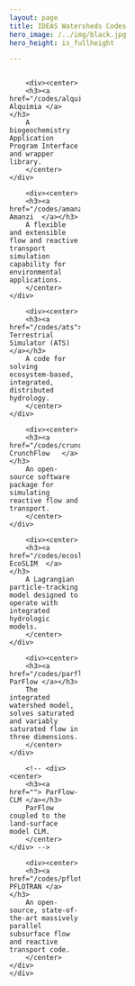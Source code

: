 ```yaml
---
layout: page
title: IDEAS Watersheds Codes
hero_image: /../img/black.jpg
hero_height: is_fullheight

---
```

<style>
    .wrapper {
        display:grid;
        grid-template-columns: 25% 25% 25% 25%;
        grid-gap: 1em;
    }
    .wrapper > div{
        background:#eee;
        padding: 1em;
    }
    .wrapper > div:nth-child(odd){
        background:#ddd;
    }
</style>
<body>
    <div class = "wrapper">
        
        <div><center>
        <h3><a href="/codes/alquimia"> Alquimia </a></h3>
        A biogeochemistry Application Program Interface and wrapper library. 
        </center></div>

        <div><center>
        <h3><a href="/codes/amanzi"> Amanzi  </a></h3>
        A flexible and extensible flow and reactive transport simulation capability for environmental applications.
        </center></div>

        <div><center>
        <h3><a href="/codes/ats">Advanced Terrestrial Simulator (ATS)  </a></h3>
        A code for solving ecosystem-based, integrated, distributed hydrology.
        </center></div>

        <div><center>
        <h3><a href="/codes/crunchflow"> CrunchFlow   </a></h3>
        An open-source software package for simulating reactive flow and transport.
        </center></div>

        <div><center>
        <h3><a href="/codes/ecoslim"> EcoSLIM  </a></h3>
        A Lagrangian particle-tracking model designed to operate with integrated hydrologic models.
        </center></div>

        <div><center>
        <h3><a href="/codes/parflow"> ParFlow </a></h3>
        The integrated watershed model, solves saturated and variably saturated flow in three dimensions.
        </center></div>

        <!-- <div><center>
        <h3><a href=""> ParFlow-CLM </a></h3>
        ParFlow coupled to the land-surface model CLM.
        </center></div> -->
        
        <div><center>
        <h3><a href="/codes/pflotran"> PFLOTRAN </a></h3>
        An open-source, state-of-the-art massively parallel subsurface flow and reactive transport code.
        </center></div>
    </div>
</body>



<!--#### LaGriT ([Github](https://github.com/lanl/LaGriT))
A software tool for generating, editing and optimizing multi-material unstructured finite element grids; it also maintains the geometric integrity of complex input volumes, surfaces, and geologic data and produces an optimal grid (Delaunay, Voronoi) elements. The data structures used in the code are compact and powerful and expandable to include hybrid meshes (tet, hex, prism, pyramid, quadrilateral, triangle, line), however the main algorithms are for triangle and tetrahedral meshes. The LaGriT tools are used in many projects including ASCEM meshing for Amanzi, Discrete Fracture Networks (DFN), Arctic Permafrost, and Subsurface Flow and Transport models using FEHM and PFLOTRAN. [PyLaGriT](https://lanl.github.io/LaGriT/pylagrit/original/index.html) provides a python interface to LaGriT capabilities, making it easier to incorporate mesh generation in modeling workflows.

#### OpenFOAM ([URL](https://www.openfoam.com/))
Open source Computational Fluid Dynamics (CFD) software. It has an extensive range of capabilities to solve complex fluid flows involving turbulence, heat transfer and chemical reactions. It has established a large user community across most areas of engineering and Science.

#### ParFlow-CLM
ParFlow coupled to the land-surface model CLM (Ferguson et al., 2016; Jefferson & Maxwell, 2015; Jefferson et al., 2017; Reed M. Maxwell & Miller, 2005), provides a comprehensive representation of vegetation, snow, and land-atmosphere water and energy fluxes.  CLM is unique in the land surface modeling community because it is a module that is called from within ParFlow.  This modeling framework has been shown to represent the observed range of temporal scales and non-stationary behavior (R. M. Maxwell et al., 2015) making it appropriate for the proposed work. A 1 km lateral resolution ParFlow-CLM model of CONUS has been developed and used to evaluate large-scale controls on groundwater configuration and connections between lateral groundwater flow and land-surface partitioning (Laura E. Condon & Maxwell, 2015; L. E. Condon & Maxwell, 2017; Reed M. Maxwell & Condon, 2016; R. M. Maxwell et al., 2015). ParFlow-CLM is currently distributed with ParFlow through the GitHub repo. In the IDEAS project the CLM land model interface will be generalized and also be made available as a separate library that other codes in the eco-system can connect use still within the ParFlow GitHub repo.

#### Soil & Water Assessment Tool (SWAT) ([URL](https://swat.tamu.edu/))
A watershed model developed for the USDA Agricultural Research Service. SWAT can be used to predict the impact of land management practices on water, sediment and agricultural chemical yields in large complex watersheds. It can deal with varying soils, land use and management conditions over long periods of time.-->


